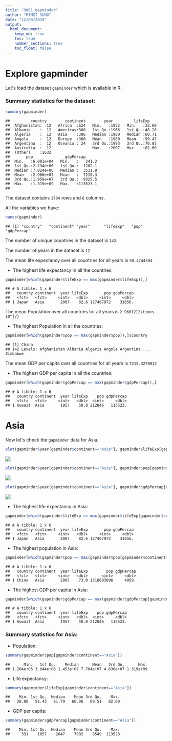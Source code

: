```yaml
---
title: "HW01_gapminder"
author: "MINSI SUNG"
date: "12/09/2019"
output: 
  html_document:
    keep_md: true
    toc: true
    number_sections: true
    toc_float: false
---
```




# Explore gapminder 

Let's load the dataset `gapminder` which is available in R. 

### Summary statistics for the dataset:

```r
summary(gapminder)
```

```
##         country        continent        year         lifeExp     
##  Afghanistan:  12   Africa  :624   Min.   :1952   Min.   :23.60  
##  Albania    :  12   Americas:300   1st Qu.:1966   1st Qu.:48.20  
##  Algeria    :  12   Asia    :396   Median :1980   Median :60.71  
##  Angola     :  12   Europe  :360   Mean   :1980   Mean   :59.47  
##  Argentina  :  12   Oceania : 24   3rd Qu.:1993   3rd Qu.:70.85  
##  Australia  :  12                  Max.   :2007   Max.   :82.60  
##  (Other)    :1632                                                
##       pop              gdpPercap       
##  Min.   :6.001e+04   Min.   :   241.2  
##  1st Qu.:2.794e+06   1st Qu.:  1202.1  
##  Median :7.024e+06   Median :  3531.8  
##  Mean   :2.960e+07   Mean   :  7215.3  
##  3rd Qu.:1.959e+07   3rd Qu.:  9325.5  
##  Max.   :1.319e+09   Max.   :113523.1  
## 
```
The dataset contains `1704` rows and `6` columns.


All the variables we have:

```r
names(gapminder)
```

```
## [1] "country"   "continent" "year"      "lifeExp"   "pop"       "gdpPercap"
```
The number of unique countries in the dataset is `142`.

The number of years in the dataset is `12`

The mean life expectancy over all countries for all years is `59.4744394`

* The highest life expectancy in all the countries:

```r
gapminder[which(gapminder$lifeExp == max(gapminder$lifeExp)),]
```

```
## # A tibble: 1 x 6
##   country continent  year lifeExp       pop gdpPercap
##   <fct>   <fct>     <int>   <dbl>     <int>     <dbl>
## 1 Japan   Asia       2007    82.6 127467972    31656.
```


The mean Population over all countries for all years is `2.9601212\times 10^{7}`

* The highest Population in all the countries:

```r
gapminder[which(gapminder$pop == max(gapminder$pop)),]$country
```

```
## [1] China
## 142 Levels: Afghanistan Albania Algeria Angola Argentina ... Zimbabwe
```

The mean GDP per capita over all countries for all years is `7215.3270812`

* The highest GDP per capita in all the countries:

```r
gapminder[which(gapminder$gdpPercap == max(gapminder$gdpPercap)),]
```

```
## # A tibble: 1 x 6
##   country continent  year lifeExp    pop gdpPercap
##   <fct>   <fct>     <int>   <dbl>  <int>     <dbl>
## 1 Kuwait  Asia       1957    58.0 212846   113523.
```



# Asia

Now let's check the `gapminder` data for Asia.

```r
plot(gapminder$year[gapminder$continent=="Asia"], gapminder$lifeExp[gapminder$continent=="Asia"], ylab = "Life expectancy", xlab = "Year", main="Life expectancy in Asia by year")
```

![](HW01_gapminder_files/figure-html/unnamed-chunk-5-1.png)<!-- -->

```r
plot(gapminder$year[gapminder$continent=="Asia"], gapminder$pop[gapminder$continent=="Asia"], ylab = "Population", xlab = "Year", main="Population in Asia by year")
```

![](HW01_gapminder_files/figure-html/unnamed-chunk-5-2.png)<!-- -->

```r
plot(gapminder$year[gapminder$continent=="Asia"], gapminder$gdpPercap[gapminder$continent=="Asia"], ylab = "GDP per capita", xlab = "Year", main="GDP per capita in Asia by year")
```

![](HW01_gapminder_files/figure-html/unnamed-chunk-5-3.png)<!-- -->


* The highest life expectancy in Asia:

```r
gapminder[which(gapminder$lifeExp == max(gapminder$lifeExp[gapminder$continent=="Asia"])),]
```

```
## # A tibble: 1 x 6
##   country continent  year lifeExp       pop gdpPercap
##   <fct>   <fct>     <int>   <dbl>     <int>     <dbl>
## 1 Japan   Asia       2007    82.6 127467972    31656.
```


* The highest population in Asia:

```r
gapminder[which(gapminder$pop == max(gapminder$pop[gapminder$continent=="Asia"])),]
```

```
## # A tibble: 1 x 6
##   country continent  year lifeExp        pop gdpPercap
##   <fct>   <fct>     <int>   <dbl>      <int>     <dbl>
## 1 China   Asia       2007    73.0 1318683096     4959.
```



* The highest GDP per capita in Asia:

```r
gapminder[which(gapminder$gdpPercap == max(gapminder$gdpPercap[gapminder$continent=="Asia"])),]
```

```
## # A tibble: 1 x 6
##   country continent  year lifeExp    pop gdpPercap
##   <fct>   <fct>     <int>   <dbl>  <int>     <dbl>
## 1 Kuwait  Asia       1957    58.0 212846   113523.
```


### Summary statistics for Asia:

* Population:

```r
summary(gapminder$pop[gapminder$continent=="Asia"])
```

```
##      Min.   1st Qu.    Median      Mean   3rd Qu.      Max. 
## 1.204e+05 3.844e+06 1.453e+07 7.704e+07 4.630e+07 1.319e+09
```
* Life expectancy:

```r
summary(gapminder$lifeExp[gapminder$continent=="Asia"])
```

```
##    Min. 1st Qu.  Median    Mean 3rd Qu.    Max. 
##   28.80   51.43   61.79   60.06   69.51   82.60
```

* GDP per capita:

```r
summary(gapminder$gdpPercap[gapminder$continent=="Asia"])
```

```
##    Min. 1st Qu.  Median    Mean 3rd Qu.    Max. 
##     331    1057    2647    7902    8549  113523
```
